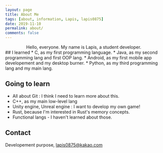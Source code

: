 ```yaml
---
layout: page
title: About Me
tags: [about, information, Lapis, lapis0875]
date: 2019-11-10
permalink: about/
comments: false
---
```


<center>Hello, everyone. My name is Lapis, a student developer.</center>
## I learned
* C, as my first programming language.
* Java, as my second programming lang and first OOP lang.
* Android, as my first mobile app developement and my desktop burner.
* Python, as my third programming lang and my main lang.

## Going to learn
* All about Git : I think I need to learn more about this.
* C++, as my main low-level lang
* Unity engine, Unreal engine : I want to develop my own game!
* Rust, because I'm interested in Rust's memory concepts.
* Functional langs - I haven't learned about those.

## Contact
Developement purpose, lapis0875@kakao.com
